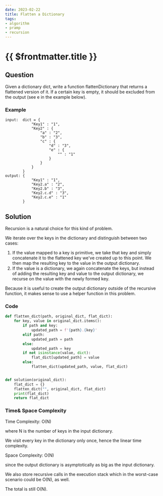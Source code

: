 ```yaml
---
date: 2023-02-22
title: Flatten a Dictionary
tags:
- algorithm
- pramp 
- recursion
---
```

# {{ $frontmatter.title }}

## Question

Given a dictionary dict, write a function flattenDictionary that returns a flattened version of it.
If a certain key is empty, it should be excluded from the output (see e in the example below).


### Example
```
input:  dict = {
            "Key1" : "1",
            "Key2" : {
                "a" : "2",
                "b" : "3",
                "c" : {
                    "d" : "3",
                    "e" : {
                        "" : "1"
                    }
                }
            }
        }
output: {
            "Key1" : "1",
            "Key2.a" : "2",
            "Key2.b" : "3",
            "Key2.c.d" : "3",
            "Key2.c.e" : "1"
        }

```

## Solution 

Recursion is a natural choice for this kind of problem.

We iterate over the keys in the dictionary and distinguish between two cases: 

1. If the value mapped to a key is primitive, we take that key and simply concatenate it to the flattened key we've created up to this point. We then map the resulting key to the value in the output dictionary.
2. If the value is a dictionary, we again concatenate the keys, but instead of adding the resulting key and value to the output dictionary, we recurse on the value with the newly formed key.

Because it is useful to create the output dictionary outside of the recursive function, it makes sense to use a helper function in this problem.




### Code
```python
def flatten_dict(path, original_dict, flat_dict):
    for key, value in original_dict.items():
        if path and key:
            updated_path = f'{path}.{key}'
        elif path:
            updated_path = path
        else:
            updated_path = key
        if not isinstance(value, dict):
            flat_dict[updated_path] = value
        else:
            flatten_dict(updated_path, value, flat_dict)


def solution(original_dict):
    flat_dict = {}
    flatten_dict("", original_dict, flat_dict)
    print(flat_dict)
    return flat_dict

```

### Time& Space Complexity

Time Complexity: O(N)

where N is the number of keys in the input dictionary. 

We visit every key in the dictionary only once, hence the linear time complexity.

Space Complexity: O(N) 

since the output dictionary is asymptotically as big as the input dictionary. 

We also store recursive calls in the execution stack which in the worst-case scenario could be O(N), as well. 

The total is still O(N).














